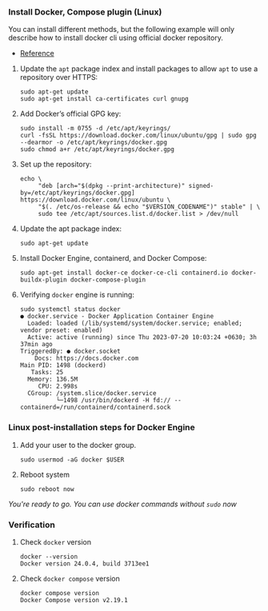 
### Install Docker, Compose plugin (Linux)

You can install different methods, but the following example will only describe how to install docker cli using official docker repository.
- [Reference](https://docs.docker.com/engine/install/ubuntu/#install-using-the-repository)

1. Update the `apt` package index and install packages to allow `apt` to use a repository over HTTPS:

   ```console
   sudo apt-get update
   sudo apt-get install ca-certificates curl gnupg
   ```

2. Add Docker’s official GPG key:
   ```console
   sudo install -m 0755 -d /etc/apt/keyrings/
   curl -fsSL https://download.docker.com/linux/ubuntu/gpg | sudo gpg --dearmor -o /etc/apt/keyrings/docker.gpg
   sudo chmod a+r /etc/apt/keyrings/docker.gpg
   ```

3. Set up the repository:
   ```
   echo \
        "deb [arch="$(dpkg --print-architecture)" signed-by=/etc/apt/keyrings/docker.gpg] https://download.docker.com/linux/ubuntu \
        "$(. /etc/os-release && echo "$VERSION_CODENAME")" stable" | \
        sudo tee /etc/apt/sources.list.d/docker.list > /dev/null
   ```

4. Update the apt package index:
   ```console
   sudo apt-get update
   ```

5. Install Docker Engine, containerd, and Docker Compose:
   ```console
   sudo apt-get install docker-ce docker-ce-cli containerd.io docker-buildx-plugin docker-compose-plugin
   ```

6. Verifying `docker` engine is running: 
   ```console
   sudo systemctl status docker
   ● docker.service - Docker Application Container Engine
     Loaded: loaded (/lib/systemd/system/docker.service; enabled; vendor preset: enabled)
     Active: active (running) since Thu 2023-07-20 10:03:24 +0630; 3h 37min ago
   TriggeredBy: ● docker.socket
       Docs: https://docs.docker.com
   Main PID: 1498 (dockerd)
      Tasks: 25
     Memory: 136.5M
        CPU: 2.998s
     CGroup: /system.slice/docker.service
             └─1498 /usr/bin/dockerd -H fd:// --containerd=/run/containerd/containerd.sock
   ```

### Linux post-installation steps for Docker Engine

1. Add your user to the docker group.
   ```console
   sudo usermod -aG docker $USER
   ```

2. Reboot system
   ```console
   sudo reboot now
   ```
*You're ready to go. You can use docker commands without `sudo` now*

### Verification
1. Check `docker` version
   ```console
   docker --version
   Docker version 24.0.4, build 3713ee1
   ```
2. Check `docker compose` version
   ```consoole
   docker compose version
   Docker Compose version v2.19.1
   ```
